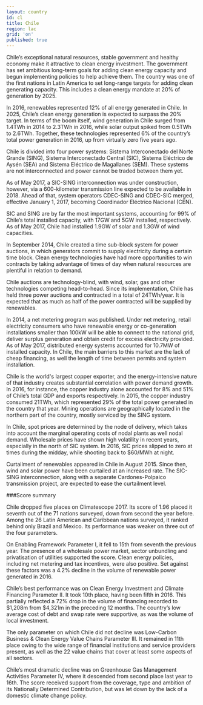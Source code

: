```yaml
---
layout: country
id: cl
title: Chile
region: lac
grid: 'on'
published: true
---
```


Chile’s exceptional natural resources, stable government and healthy economy make it attractive to clean energy investment. The government has set ambitious long-term goals for adding clean energy capacity and begun implementing policies to help achieve them. The country was one of the first nations in Latin America to set long-range targets for adding clean generating capacity. This includes a clean energy mandate at 20% of generation by 2025.

In 2016, renewables represented 12% of all energy generated in Chile. In 2025, Chile’s clean energy generation is expected to surpass the 20% target. In terms of the boom itself, wind generation in Chile surged from 1.4TWh in 2014 to 2.3TWh in 2016, while solar output spiked from 0.5TWh to 2.6TWh. Together, these technologies represented 6% of the country’s total power generation in 2016, up from virtually zero five years ago. 

Chile is divided into four power systems: Sistema Interconectado del Norte Grande (SING), Sistema Interconectado Central (SIC), Sistema Eléctrico de Aysén (SEA) and Sistema Eléctrico de Magallanes (SEM). These systems are not interconnected and power cannot be traded between them yet. 

As of May 2017, a SIC-SING interconnection was under construction, however, via a 600-kilometer transmission line expected to be available in 2018. Ahead of that, system operators CDEC-SING and CDEC-SIC merged, effective January 1, 2017, becoming Coordinador Eléctrico Nacional (CEN).

SIC and SING are by far the most important systems, accounting for 99% of Chile’s total installed capacity, with 17GW and 5GW installed, respectively. As of May 2017, Chile had installed 1.9GW of solar and 1.3GW of wind capacities.

In September 2014, Chile created a time sub-block system for power auctions, in which generators commit to supply electricity during a certain time block. Clean energy technologies have had more opportunities to win contracts by taking advantage of times of day when natural resources are plentiful in relation to demand.

Chile auctions are technology-blind, with wind, solar, gas and other technologies competing head-to-head. Since its implementation, Chile has held three power auctions and contracted in a total of 24TWh/year. It is expected that as much as half of the power contracted will be supplied by renewables.

In 2014, a net metering program was published. Under net metering, retail electricity consumers who have renewable energy or co-generation installations smaller than 100kW will be able to connect to the national grid, deliver surplus generation and obtain credit for excess electricity provided. As of May 2017, distributed energy systems accounted for 10.7MW of installed capacity. In Chile, the main barriers to this market are the lack of cheap financing, as well the length of time between permits and system installation.

Chile is the world's largest copper exporter, and the energy-intensive nature of that industry creates substantial correlation with power demand growth. In 2016, for instance, the copper industry alone accounted for 8% and 51% of Chile’s total GDP and exports respectively. In 2015, the copper industry consumed 21TWh, which represented 29% of the total power generated in the country that year. Mining operations are geographically located in the northern part of the country, mostly serviced by the SING system.

In Chile, spot prices are determined by the node of delivery, which takes into account the marginal operating costs of nodal plants as well nodal demand. Wholesale prices have shown high volatility in recent years, especially in the north of SIC system. In 2016, SIC prices slipped to zero at times during the midday, while shooting back to $60/MWh at night.

Curtailment of renewables appeared in Chile in August 2015. Since then, wind and solar power have been curtailed at an increased rate. The SIC-SING interconnection, along with a separate Cardones-Polpaico transmission project, are expected to ease the curtailment level.


###Score summary

Chile dropped five places on Climatescope 2017. Its score of 1.96 placed it seventh out of the 71 nations surveyed, down from second the year before. Among the 26 Latin American and Caribbean nations surveyed, it ranked behind only Brazil and Mexico. Its performance was weaker on three out of the four parameters.

On Enabling Framework Parameter I, it fell to 15th from seventh the previous year. The presence of a wholesale power market, sector unbundling and privatisation of utilities supported the score. Clean energy policies, including net metering and tax incentives, were also positive. Set against these factors was a 4.2% decline in the volume of renewable power generated in 2016. 

Chile’s best performance was on Clean Energy Investment and Climate Financing Parameter II. It took 10th place, having been fifth in 2016. This partially reflected a 72% drop in the volume of financing recorded to $1,208m from $4,321m in the preceding 12 months. The country’s low average cost of debt and swap rate were supportive, as was the volume of local investment.

The only parameter on which Chile did not decline was Low-Carbon Business & Clean Energy Value Chains Parameter III. It remained in 11th place owing to the wide range of financial institutions and service providers present, as well as the 22 value chains that cover at least some aspects of all sectors.

Chile’s most dramatic decline was on Greenhouse Gas Management Activities Parameter IV, where it descended from second place last year to 16th. The score received support from the coverage, type and ambition of its Nationally Determined Contribution, but was let down by the lack of a domestic climate change policy.

